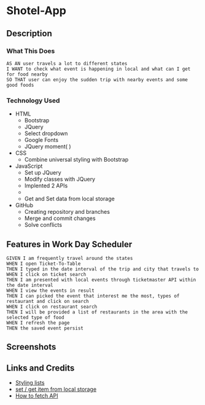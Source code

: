 # Shotel-App

## Description

### What This Does

```
AS AN user travels a lot to different states
I WANT to check what event is happening in local and what can I get for food nearby
SO THAT user can enjoy the sudden trip with nearby events and some good foods
```

### Technology Used

- HTML
  - Bootstrap
  - JQuery
  - Select dropdown
  - Google Fonts
  - JQuery moment( )
- CSS
  - Combine universal styling with Bootstrap
- JavaScript
  - Set up JQuery
  - Modify classes with JQuery
  - Implented 2 APIs
  -
  - Get and Set data from local storage
- GitHub
  - Creating repository and branches
  - Merge and commit changes
  - Solve conflicts

## Features in Work Day Scheduler

```
GIVEN I am frequently travel around the states
WHEN I open Ticket-To-Table
THEN I typed in the date interval of the trip and city that travels to
WHEN I click on ticket search
THEN I am presented with local events through ticketmaster API within the date interval
WHEN I view the events in result
THEN I can picked the event that interest me the most, types of restaurant and click on search
WHEN I click on restaurant search
THEN I will be provided a list of restaurants in the area with the selected type of food
WHEN I refresh the page
THEN the saved event persist
```

## Screenshots

## Links and Credits

- [Styling lists](https://developer.mozilla.org/en-US/docs/Learn/CSS/Styling_text/Styling_lists)
- [set / get item from local storage](https://stackoverflow.com/questions/40791207/setting-and-getting-localstorage-with-jquery)
- [How to fetch API](https://www.freecodecamp.org/news/how-to-use-fetch-api/)
